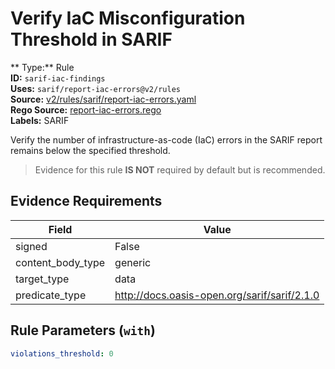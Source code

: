 # Verify IaC Misconfiguration Threshold in SARIF  
** Type:** Rule  
**ID:** `sarif-iac-findings`  
**Uses:** `sarif/report-iac-errors@v2/rules`  
**Source:** [v2/rules/sarif/report-iac-errors.yaml](https://github.com/scribe-public/sample-policies/v2/rules/sarif/report-iac-errors.yaml)  
**Rego Source:** [report-iac-errors.rego](https://github.com/scribe-public/sample-policies/v2/rules/sarif/report-iac-errors.rego)  
**Labels:** SARIF  

Verify the number of infrastructure-as-code (IaC) errors in the SARIF report remains below the specified threshold.

> Evidence for this rule **IS NOT** required by default but is recommended.


## Evidence Requirements  
| Field | Value |
|-------|-------|
| signed | False |
| content_body_type | generic |
| target_type | data |
| predicate_type | http://docs.oasis-open.org/sarif/sarif/2.1.0 |

## Rule Parameters (`with`)  
```yaml
violations_threshold: 0
```

